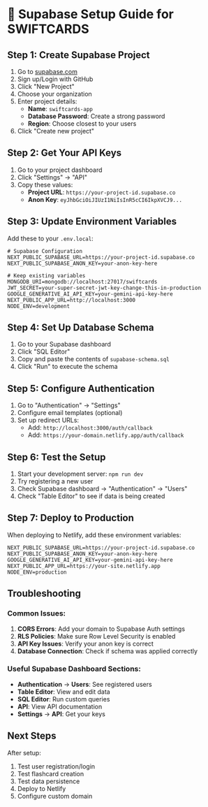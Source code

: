 # 🚀 Supabase Setup Guide for SWIFTCARDS

## Step 1: Create Supabase Project

1. Go to [supabase.com](https://supabase.com)
2. Sign up/Login with GitHub
3. Click "New Project"
4. Choose your organization
5. Enter project details:
   - **Name**: `swiftcards-app`
   - **Database Password**: Create a strong password
   - **Region**: Choose closest to your users
6. Click "Create new project"

## Step 2: Get Your API Keys

1. Go to your project dashboard
2. Click "Settings" → "API"
3. Copy these values:
   - **Project URL**: `https://your-project-id.supabase.co`
   - **Anon Key**: `eyJhbGciOiJIUzI1NiIsInR5cCI6IkpXVCJ9...`

## Step 3: Update Environment Variables

Add these to your `.env.local`:

```env
# Supabase Configuration
NEXT_PUBLIC_SUPABASE_URL=https://your-project-id.supabase.co
NEXT_PUBLIC_SUPABASE_ANON_KEY=your-anon-key-here

# Keep existing variables
MONGODB_URI=mongodb://localhost:27017/swiftcards
JWT_SECRET=your-super-secret-jwt-key-change-this-in-production
GOOGLE_GENERATIVE_AI_API_KEY=your-gemini-api-key-here
NEXT_PUBLIC_APP_URL=http://localhost:3000
NODE_ENV=development
```

## Step 4: Set Up Database Schema

1. Go to your Supabase dashboard
2. Click "SQL Editor"
3. Copy and paste the contents of `supabase-schema.sql`
4. Click "Run" to execute the schema

## Step 5: Configure Authentication

1. Go to "Authentication" → "Settings"
2. Configure email templates (optional)
3. Set up redirect URLs:
   - Add: `http://localhost:3000/auth/callback`
   - Add: `https://your-domain.netlify.app/auth/callback`

## Step 6: Test the Setup

1. Start your development server: `npm run dev`
2. Try registering a new user
3. Check Supabase dashboard → "Authentication" → "Users"
4. Check "Table Editor" to see if data is being created

## Step 7: Deploy to Production

When deploying to Netlify, add these environment variables:

```env
NEXT_PUBLIC_SUPABASE_URL=https://your-project-id.supabase.co
NEXT_PUBLIC_SUPABASE_ANON_KEY=your-anon-key-here
GOOGLE_GENERATIVE_AI_API_KEY=your-gemini-api-key-here
NEXT_PUBLIC_APP_URL=https://your-site.netlify.app
NODE_ENV=production
```

## Troubleshooting

### Common Issues:

1. **CORS Errors**: Add your domain to Supabase Auth settings
2. **RLS Policies**: Make sure Row Level Security is enabled
3. **API Key Issues**: Verify your anon key is correct
4. **Database Connection**: Check if schema was applied correctly

### Useful Supabase Dashboard Sections:

- **Authentication** → **Users**: See registered users
- **Table Editor**: View and edit data
- **SQL Editor**: Run custom queries
- **API**: View API documentation
- **Settings** → **API**: Get your keys

## Next Steps

After setup:
1. Test user registration/login
2. Test flashcard creation
3. Test data persistence
4. Deploy to Netlify
5. Configure custom domain 